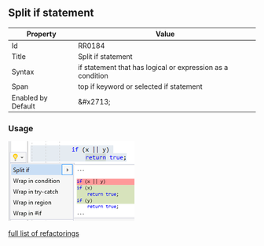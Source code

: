 ## Split if statement

| Property | Value |
| -------- | ----- |
| Id | RR0184 |
| Title | Split if statement |
| Syntax | if statement that has logical or expression as a condition |
| Span | top if keyword or selected if statement |
| Enabled by Default | &\#x2713; |

### Usage

![Split if statement](../../images/refactorings/SplitIfStatement.png)

[full list of refactorings](Refactorings.md)